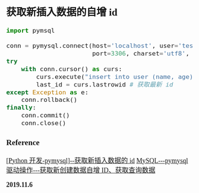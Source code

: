 <font size=4 face='楷体'>

## 获取新插入数据的自增 id

```python
import pymsql

conn = pymysql.connect(host='localhost', user='test', password="123456", database='test1',
                       port=3306, charset='utf8', cursorclass=pymysql.cursors.DictCursor)
try
	with conn.cursor() as curs:
		curs.execute("insert into user (name, age) values (%s, %s)", ("Marsen", '26'))
		last_id = curs.lastrowid # 获取最新 id
except Exception as e:
	conn.rollback()
finally:
	conn.commit()
	conn.close()
```

### Reference

[[Python 开发-pymysql]--获取新插入数据的 id](https://blog.csdn.net/qq_36609501/article/details/88362841)
[MySQL---pymysql 驱动操作---获取新创建数据自增 ID、获取查询数据](https://blog.csdn.net/qq562029186/article/details/81051304)

**2019.11.6**
